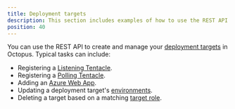 ```yaml
---
title: Deployment targets
description: This section includes examples of how to use the REST API to create and manage deployment targets in Octopus.
position: 40
---
```


You can use the REST API to create and manage your [deployment targets](/docs/infrastructure/deployment-targets/index.md) in Octopus. Typical tasks can include:

- Registering a [Listening Tentacle](/docs/infrastructure/deployment-targets/windows-targets/tentacle-communication.md#listening-tentacles-recommended).
- Registering a [Polling Tentacle](/docs/infrastructure/deployment-targets/windows-targets/tentacle-communication.md#polling-tentacles).
- Adding an [Azure Web App](/docs/infrastructure/deployment-targets/azure/web-app-targets/index.md).
- Updating a deployment target's [environments](/docs/infrastructure/environments/index.md).
- Deleting a target based on a matching [target role](/docs/infrastructure/deployment-targets/index.md#target-roles).
